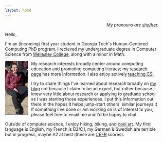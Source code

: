 ```yaml
---
layout: home
---
```


<p style="text-align:right;"><i>My pronouns are <a href="https://pronoun.is/she">she/her</a>.</i> </p>

Hello, 

I'm an (incoming) first year student in Georgia Tech's Human-Centered Computing PhD program. I recieved my undergraduate degree in Computer Science from [Wellesley College](https://www.wellesley.edu/cs), along with a minor in Math.

<img style="padding-right: 10px" align="left" width="15%" src="images/annabel.png">

My research interests broadly center around computing education and promoting computing literacy; my [research page](https://annabelrothschild.com/research/) has more information. I also enjoy actively [teaching CS](https://annabelrothschild.com/teaching/).

I try to share things I've learned about research broadly on [my blog](https://medium.com/me/stories/public) not because I claim to be an expert, but rather because I knew very little about research or applying to graduate school as I was starting those experiences. I put this information out there in the hopes it helps jump-start others' similar journeys :) If something I've done or am working on is of interest to you, please feel free to email me and I'd be happy to chat.

Outside of computer science, I enjoy hiking, biking, and [cool art](https://annabelrothschild.com/personal/art/). My first language is English, my French is B2/C1, my German & Swedish are terrible but in progress, maybe A2 at best (these are [CEFR](https://en.wikipedia.org/wiki/Common_European_Framework_of_Reference_for_Languages) scores).




